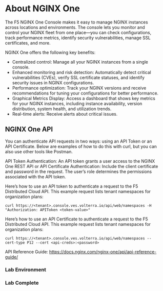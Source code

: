 # About NGINX One

The F5 NGINX One Console makes it easy to manage NGINX instances across locations and environments. The console lets you monitor and control your NGINX fleet from one place—you can check configurations, track performance metrics, identify security vulnerabilities, manage SSL certificates, and more.

NGINX One offers the following key benefits:

- Centralized control: Manage all your NGINX instances from a single console.
- Enhanced monitoring and risk detection: Automatically detect critical vulnerabilities (CVEs), verify SSL certificate statuses, and identify security issues in NGINX configurations.
- Performance optimization: Track your NGINX versions and receive recommendations for tuning your configurations for better performance.
- Graphical Metrics Display: Access a dashboard that shows key metrics for your NGINX instances, including instance availability, version distribution, system health, and utilization trends.
- Real-time alerts: Receive alerts about critical issues.

## NGINX One API

You can authenticate API requests in two ways: using an API Token or an API Certificate. Below are examples of how to do this with curl, but you can also use other tools like Postman.


API Token Authentication: An API token grants a user access to the NGINX One REST API or API Certificate Authentication: Include the client certificate and password in the request. The user’s role determines the permissions associated with the API token.

Here’s how to use an API token to authenticate a request to the F5 Distributed Cloud API. This example request lists tenant namespaces for organization plans:

```
curl https://<tenant>.console.ves.volterra.io/api/web/namespaces -H "Authorization: APIToken <token-value>"
```

Here’s how to use an API Certificate to authenticate a request to the F5 Distributed Cloud API. This example request lists tenant namespaces for organization plans:

```
curl https://<tenant>.console.ves.volterra.io/api/web/namespaces --cert-type P12 --cert <api-creds>:<password>
```

API Reference Guide: https://docs.nginx.com/nginx-one/api/api-reference-guide/

### Lab Environment

### Lab Complete